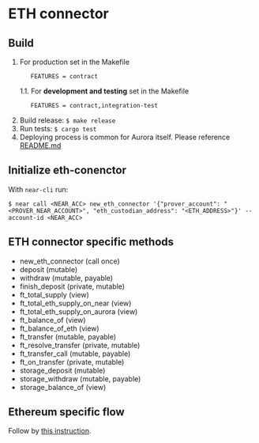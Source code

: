# ETH connector

## Build
1. For production set in the Makefile
    ```   
       FEATURES = contract
    ```
    1.1. For **development and testing** set in the Makefile
    ```
       FEATURES = contract,integration-test
    ```
2. Build release: `$ make release`
3. Run tests: `$ cargo test` 
4. Deploying process is common for Aurora itself. Please reference [README.md](../README.md)

## Initialize eth-conenctor
With `near-cli` run:
```
$ near call <NEAR_ACC> new_eth_connector '{"prover_account": "<PROVER_NEAR_ACCOUNT>", "eth_custodian_address": "<ETH_ADDRESS>"}' --account-id <NEAR_ACC>

```

## ETH connector specific methods
* new_eth_connector (call once)
* deposit (mutable)
* withdraw (mutable, payable)
* finish_deposit (private, mutable)
* ft_total_supply (view)
* ft_total_eth_supply_on_near (view)
* ft_total_eth_supply_on_aurora (view)
* ft_balance_of (view)
* ft_balance_of_eth (view)
* ft_transfer (mutable, payable)
* ft_resolve_transfer (private, mutable)
* ft_transfer_call (mutable, payable)
* ft_on_transfer (private, mutable)
* storage_deposit (mutable)
* storage_withdraw (mutable, payable)
* storage_balance_of (view)

## Ethereum specific flow
Follow by [this instruction](https://github.com/aurora-is-near/eth-connector/blob/master/README.md).
